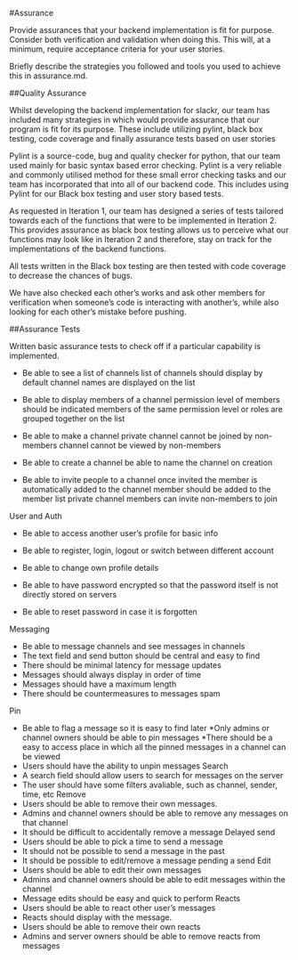 #Assurance

Provide assurances that your backend implementation is fit for purpose. Consider both verification and validation when doing this. This will, at a minimum, require acceptance criteria for your user stories.


Briefly describe the strategies you followed and tools you used to achieve this in assurance.md.

##Quality Assurance

Whilst developing the backend implementation for slackr, our team has included many strategies in which would provide assurance that our program is fit for its purpose. These include utilizing pylint, black box testing, code coverage and finally assurance tests based on user stories

Pylint is a source-code, bug and quality checker for python, that our team used mainly for basic syntax based error checking. Pylint is a very reliable and commonly utilised method for these small error checking tasks and our team has incorporated that into all of our backend code. This includes using Pylint for our Black box testing and user story based tests. 

As requested in Iteration 1, our team has designed a series of tests tailored towards each of the functions that were to be implemented in Iteration 2. This provides assurance as black box testing allows us to perceive what our functions may look like in Iteration 2 and therefore, stay on track for the implementations of the backend functions.

All tests written in the Black box testing are then tested with code coverage to decrease the chances of bugs.  

We have also checked each other’s works and ask other members for verification when someone’s code is interacting with another’s, while also looking for each other’s mistake before pushing.

##Assurance Tests

Written basic assurance tests to check off if a particular capability is implemented.

* Be able to see a list of channels
    list of channels should display by default
    channel names are displayed on the list
    
    

* Be able to display members of a channel
    permission level of members should be indicated
    members of the same permission level or roles are grouped together on the list
    

* Be able to make a channel private
    channel cannot be joined by non-members
    channel cannot be viewed by non-members

* Be able to create a channel
    be able to name the channel on creation
    
* Be able to invite people to a channel
    once invited the member is automatically added to the channel
    member should be added to the member list
    private channel members can invite non-members to join

User and Auth
* Be able to access another user’s profile for basic info

* Be able to register, login, logout or switch between different account

* Be able to change own profile details

* Be able to have password encrypted so that the password itself is not directly stored on servers

* Be able to reset password in case it is forgotten

 
Messaging
*  Be able to message channels and see messages in channels
 * The text field and send button should be central and easy to find
 * There should be minimal latency for message updates
 * Messages should always display in order of time
 * Messages should have a maximum length
 * There should be countermeasures to messages spam


Pin
* Be able to flag a message so it is easy to find later
 *Only admins or channel owners should be able to pin messages
 *There should be a easy to access place in which all the pinned messages in a channel can be viewed
 * Users should have the ability to unpin messages
Search
* A search field should allow users to search for messages on the server
 * The user should have some filters avaliable, such as channel, sender, time, etc
Remove
* Users should be able to remove their own messages.
* Admins and channel owners should be able to remove any messages on that channel
 * It should be difficult to accidentally remove a message 
Delayed send
* Users should be able to pick a time to send a message
 * It should not be possible to send a message in the past
 * It should be possible to edit/remove a message pending a send
 Edit
* Users should be able to edit their own messages
* Admins and channel owners should be able to edit messages within the channel
 * Message edits should be easy and quick to perform
 Reacts
* Users should be able to react other user’s messages
 * Reacts should display with the message.
 * Users should be able to remove their own reacts
 * Admins and server owners should be able to remove reacts from messages
